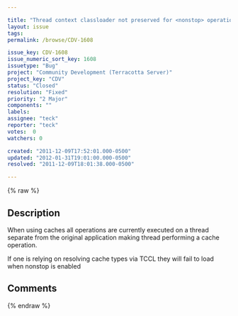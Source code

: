```yaml
---

title: "Thread context classloader not preserved for <nonstop> operations"
layout: issue
tags: 
permalink: /browse/CDV-1608

issue_key: CDV-1608
issue_numeric_sort_key: 1608
issuetype: "Bug"
project: "Community Development (Terracotta Server)"
project_key: "CDV"
status: "Closed"
resolution: "Fixed"
priority: "2 Major"
components: ""
labels: 
assignee: "teck"
reporter: "teck"
votes:  0
watchers: 0

created: "2011-12-09T17:52:01.000-0500"
updated: "2012-01-31T19:01:00.000-0500"
resolved: "2011-12-09T18:01:38.000-0500"

---
```




{% raw %}



## Description

<div markdown="1" class="description">

When using <nonstop> caches all operations are currently executed on a thread separate from the original application making thread performing a cache operation. 

If one is relying on resolving cache types via TCCL they will fail to load when nonstop is enabled 



</div>

## Comments



{% endraw %}
